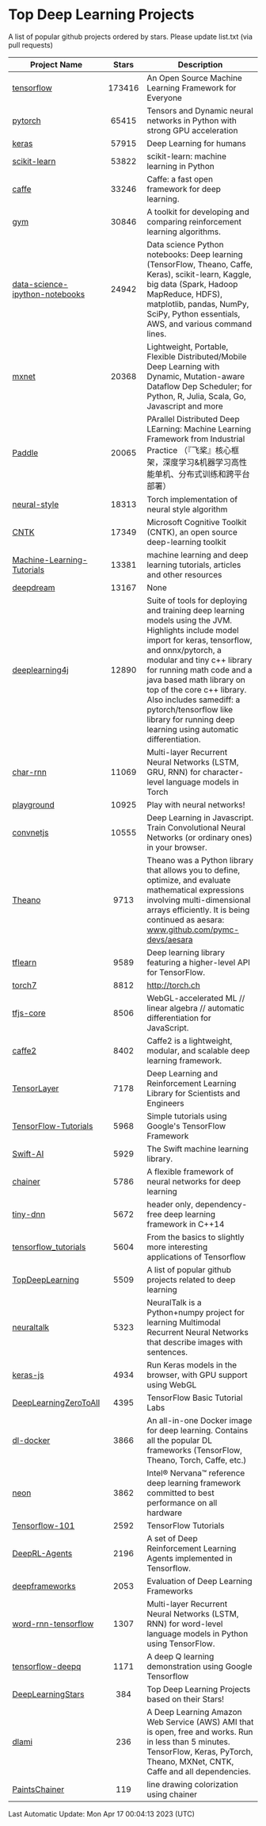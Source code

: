# Top Deep Learning Projects
A list of popular github projects ordered by stars.
Please update list.txt (via pull requests)

|Project Name| Stars | Description |
| ---------- |:-----:| ----------- |
| [tensorflow](https://github.com/tensorflow/tensorflow) | 173416 | An Open Source Machine Learning Framework for Everyone |
| [pytorch](https://github.com/pytorch/pytorch) | 65415 | Tensors and Dynamic neural networks in Python with strong GPU acceleration |
| [keras](https://github.com/keras-team/keras) | 57915 | Deep Learning for humans |
| [scikit-learn](https://github.com/scikit-learn/scikit-learn) | 53822 | scikit-learn: machine learning in Python |
| [caffe](https://github.com/BVLC/caffe) | 33246 | Caffe: a fast open framework for deep learning. |
| [gym](https://github.com/openai/gym) | 30846 | A toolkit for developing and comparing reinforcement learning algorithms. |
| [data-science-ipython-notebooks](https://github.com/donnemartin/data-science-ipython-notebooks) | 24942 | Data science Python notebooks: Deep learning (TensorFlow, Theano, Caffe, Keras), scikit-learn, Kaggle, big data (Spark, Hadoop MapReduce, HDFS), matplotlib, pandas, NumPy, SciPy, Python essentials, AWS, and various command lines. |
| [mxnet](https://github.com/apache/mxnet) | 20368 | Lightweight, Portable, Flexible Distributed/Mobile Deep Learning with Dynamic, Mutation-aware Dataflow Dep Scheduler; for Python, R, Julia, Scala, Go, Javascript and more |
| [Paddle](https://github.com/PaddlePaddle/Paddle) | 20065 | PArallel Distributed Deep LEarning: Machine Learning Framework from Industrial Practice （『飞桨』核心框架，深度学习&机器学习高性能单机、分布式训练和跨平台部署） |
| [neural-style](https://github.com/jcjohnson/neural-style) | 18313 | Torch implementation of neural style algorithm |
| [CNTK](https://github.com/microsoft/CNTK) | 17349 | Microsoft Cognitive Toolkit (CNTK), an open source deep-learning toolkit |
| [Machine-Learning-Tutorials](https://github.com/ujjwalkarn/Machine-Learning-Tutorials) | 13381 | machine learning and deep learning tutorials, articles and other resources  |
| [deepdream](https://github.com/google/deepdream) | 13167 | None |
| [deeplearning4j](https://github.com/deeplearning4j/deeplearning4j) | 12890 | Suite of tools for deploying and training deep learning models using the JVM. Highlights include model import for keras, tensorflow, and onnx/pytorch, a modular and tiny c++ library for running math code and a java based math library on top of the core c++ library. Also includes samediff: a pytorch/tensorflow like library for running deep learning using automatic differentiation. |
| [char-rnn](https://github.com/karpathy/char-rnn) | 11069 | Multi-layer Recurrent Neural Networks (LSTM, GRU, RNN) for character-level language models in Torch |
| [playground](https://github.com/tensorflow/playground) | 10925 | Play with neural networks! |
| [convnetjs](https://github.com/karpathy/convnetjs) | 10555 | Deep Learning in Javascript. Train Convolutional Neural Networks (or ordinary ones) in your browser. |
| [Theano](https://github.com/Theano/Theano) | 9713 | Theano was a Python library that allows you to define, optimize, and evaluate mathematical expressions involving multi-dimensional arrays efficiently. It is being continued as aesara: www.github.com/pymc-devs/aesara |
| [tflearn](https://github.com/tflearn/tflearn) | 9589 | Deep learning library featuring a higher-level API for TensorFlow. |
| [torch7](https://github.com/torch/torch7) | 8812 | http://torch.ch |
| [tfjs-core](https://github.com/tensorflow/tfjs-core) | 8506 | WebGL-accelerated ML // linear algebra // automatic differentiation for JavaScript. |
| [caffe2](https://github.com/facebookarchive/caffe2) | 8402 | Caffe2 is a lightweight, modular, and scalable deep learning framework. |
| [TensorLayer](https://github.com/tensorlayer/TensorLayer) | 7178 | Deep Learning and Reinforcement Learning Library for Scientists and Engineers  |
| [TensorFlow-Tutorials](https://github.com/nlintz/TensorFlow-Tutorials) | 5968 | Simple tutorials using Google's TensorFlow Framework |
| [Swift-AI](https://github.com/Swift-AI/Swift-AI) | 5929 | The Swift machine learning library. |
| [chainer](https://github.com/chainer/chainer) | 5786 | A flexible framework of neural networks for deep learning |
| [tiny-dnn](https://github.com/tiny-dnn/tiny-dnn) | 5672 | header only, dependency-free deep learning framework in C++14 |
| [tensorflow_tutorials](https://github.com/pkmital/tensorflow_tutorials) | 5604 | From the basics to slightly more interesting applications of Tensorflow |
| [TopDeepLearning](https://github.com/aymericdamien/TopDeepLearning) | 5509 | A list of popular github projects related to deep learning |
| [neuraltalk](https://github.com/karpathy/neuraltalk) | 5323 | NeuralTalk is a Python+numpy project for learning Multimodal Recurrent Neural Networks that describe images with sentences. |
| [keras-js](https://github.com/transcranial/keras-js) | 4934 | Run Keras models in the browser, with GPU support using WebGL |
| [DeepLearningZeroToAll](https://github.com/hunkim/DeepLearningZeroToAll) | 4395 | TensorFlow Basic Tutorial Labs |
| [dl-docker](https://github.com/floydhub/dl-docker) | 3866 | An all-in-one Docker image for deep learning. Contains all the popular DL frameworks (TensorFlow, Theano, Torch, Caffe, etc.) |
| [neon](https://github.com/NervanaSystems/neon) | 3862 | Intel® Nervana™ reference deep learning framework committed to best performance on all hardware |
| [Tensorflow-101](https://github.com/sjchoi86/Tensorflow-101) | 2592 | TensorFlow Tutorials |
| [DeepRL-Agents](https://github.com/awjuliani/DeepRL-Agents) | 2196 | A set of Deep Reinforcement Learning Agents implemented in Tensorflow. |
| [deepframeworks](https://github.com/zer0n/deepframeworks) | 2053 | Evaluation of Deep Learning Frameworks |
| [word-rnn-tensorflow](https://github.com/hunkim/word-rnn-tensorflow) | 1307 | Multi-layer Recurrent Neural Networks (LSTM, RNN) for word-level language models in Python using TensorFlow. |
| [tensorflow-deepq](https://github.com/siemanko/tensorflow-deepq) | 1171 | A deep Q learning demonstration using Google Tensorflow |
| [DeepLearningStars](https://github.com/hunkim/DeepLearningStars) | 384 | Top Deep Learning Projects based on their Stars! |
| [dlami](https://github.com/ritchieng/dlami) | 236 | A Deep Learning Amazon Web Service (AWS) AMI that is open, free and works. Run in less than 5 minutes. TensorFlow, Keras, PyTorch, Theano, MXNet, CNTK, Caffe and all dependencies. |
| [PaintsChainer](https://github.com/taizan/PaintsChainer) | 119 | line drawing colorization using chainer |

Last Automatic Update: Mon Apr 17 00:04:13 2023 (UTC)
